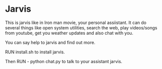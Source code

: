 # Jarvis

This is jarvis like in Iron man movie, your personal assiistant.
It can do several things like open system utilities, search the web, play videos/songs from youtube, get you weather updates and also chat with you.

You can say help to jarvis and find out more.

RUN install.sh to install jarvis.


Then RUN - python chat.py to talk to your assistant jarvis.
